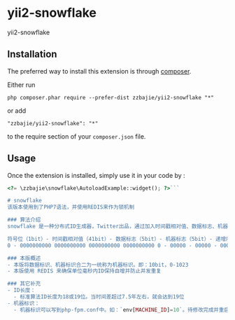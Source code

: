 yii2-snowflake
==============
yii2-snowflake

Installation
------------

The preferred way to install this extension is through [composer](http://getcomposer.org/download/).

Either run

```
php composer.phar require --prefer-dist zzbajie/yii2-snowflake "*"
```

or add

```
"zzbajie/yii2-snowflake": "*"
```

to the require section of your `composer.json` file.


Usage
-----

Once the extension is installed, simply use it in your code by  :

```php
<?= \zzbajie\snowflake\AutoloadExample::widget(); ?>```

# snowflake
该版本使用到了PHP7语法，并使用REDIS来作为锁机制

### 算法介绍
snowflake 是一种分布式ID生成器，Twitter出品，通过加入时间戳相对值、数据标志、机器标志、递增序列号，保证id的有序及不重复。

符号位（1bit）- 时间戳相对值（41bit）- 数据标志（5bit）- 机器标志（5bit）- 递增序号（12bit）
0 - 0000000000 0000000000 0000000000 0000000000 0 - 00000 - 00000 - 000000000000

### 本版概述
- 本版将数据标识、机器标识合二为一统称为机器标识。即：10bit，0-1023
- 本版使用 REDIS 来确保单位毫秒内ID保持自增并防止并发重复

### 其它补充
- ID长度：
  - 标准算法ID长度为18或19位。当时间差超过7.5年左右，就会达到19位
- 机器标识：
  - 机器标识可以写到php-fpm.conf中。如：`env[MACHINE_ID]=10`。待修改完成并重启php-fpm后即可在项目中使用`getenv('MACHINE_ID')`获取机器标识